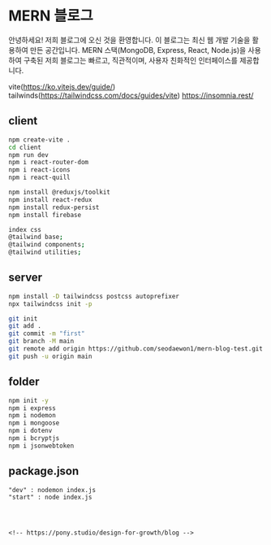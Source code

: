 # MERN 블로그

안녕하세요! 저희 블로그에 오신 것을 환영합니다. 이 블로그는 최신 웹 개발 기술을 활용하여 만든 공간입니다. MERN 스택(MongoDB, Express, React, Node.js)을 사용하여 구축된 저희 블로그는 빠르고, 직관적이며, 사용자 친화적인 인터페이스를 제공합니다.

vite(https://ko.vitejs.dev/guide/)
tailwinds(https://tailwindcss.com/docs/guides/vite)
https://insomnia.rest/

## client

```bash
npm create-vite .
cd client
npm run dev
npm i react-router-dom
npm i react-icons
npm i react-quill

npm install @reduxjs/toolkit
npm install react-redux
npm install redux-persist
npm install firebase

```

```bash
index css
@tailwind base;
@tailwind components;
@tailwind utilities;
```

## server

```bash
npm install -D tailwindcss postcss autoprefixer
npx tailwindcss init -p
```

```bash
git init
git add .
git commit -m "first"
git branch -M main
git remote add origin https://github.com/seodaewon1/mern-blog-test.git
git push -u origin main
```

## folder

```bash
npm init -y
npm i express
npm i nodemon
npm i mongoose
npm i dotenv
npm i bcryptjs
npm i jsonwebtoken
```

## package.json

```
"dev" : nodemon index.js
"start" : node index.js




<!-- https://pony.studio/design-for-growth/blog -->
```
